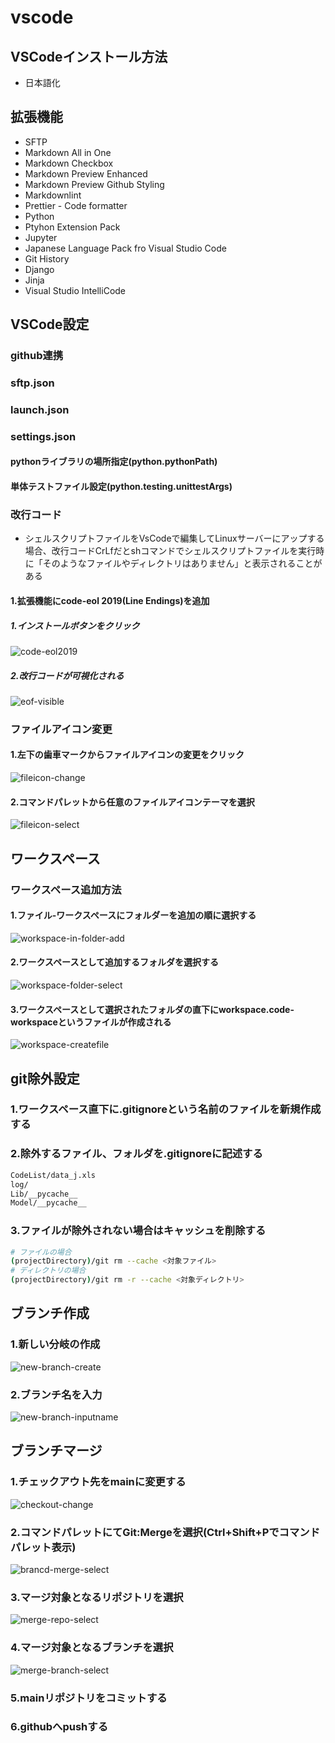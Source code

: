# vscode

## VSCodeインストール方法

* 日本語化

## 拡張機能

* SFTP
* Markdown All in One
* Markdown Checkbox
* Markdown Preview Enhanced
* Markdown Preview Github Styling
* Markdownlint
* Prettier - Code formatter
* Python
* Ptyhon Extension Pack
* Jupyter
* Japanese Language Pack fro Visual Studio Code
* Git History
* Django
* Jinja
* Visual Studio IntelliCode

## VSCode設定

### github連携

### sftp.json

### launch.json

### settings.json

#### pythonライブラリの場所指定(python.pythonPath)

#### 単体テストファイル設定(python.testing.unittestArgs)

### 改行コード

* シェルスクリプトファイルをVsCodeで編集してLinuxサーバーにアップする場合、改行コードCrLfだとshコマンドでシェルスクリプトファイルを実行時に「そのようなファイルやディレクトリはありません」と表示されることがある

#### 1.拡張機能にcode-eol 2019(Line Endings)を追加

##### 1.インストールボタンをクリック

![code-eol2019](img/code-eol.png)

##### 2.改行コードが可視化される

![eof-visible](img/eof-visible.png)

### ファイルアイコン変更

#### 1.左下の歯車マークからファイルアイコンの変更をクリック

![fileicon-change](img/fileicon-change.png)

#### 2.コマンドパレットから任意のファイルアイコンテーマを選択

![fileicon-select](img/fileicon-select.png)

## ワークスペース

### ワークスペース追加方法

#### 1.ファイル-ワークスペースにフォルダーを追加の順に選択する

![workspace-in-folder-add](img/workspace_folder_add.png)

#### 2.ワークスペースとして追加するフォルダを選択する

![workspace-folder-select](img/workspace-folder-select.png)

#### 3.ワークスペースとして選択されたフォルダの直下にworkspace.code-workspaceというファイルが作成される

![workspace-createfile](img/workspace-createfile.png)

## git除外設定

### 1.ワークスペース直下に.gitignoreという名前のファイルを新規作成する

### 2.除外するファイル、フォルダを.gitignoreに記述する

```sh
CodeList/data_j.xls
log/
Lib/__pycache__
Model/__pycache__
```

### 3.ファイルが除外されない場合はキャッシュを削除する

```sh
# ファイルの場合
(projectDirectory)/git rm --cache <対象ファイル>
# ディレクトリの場合
(projectDirectory)/git rm -r --cache <対象ディレクトリ>
```

## ブランチ作成

### 1.新しい分岐の作成

![new-branch-create](img/new-branch-create.png)

### 2.ブランチ名を入力

![new-branch-inputname](img/new-branch-inputname.png)

## ブランチマージ

### 1.チェックアウト先をmainに変更する

![checkout-change](img/main-branch-select.png)

### 2.コマンドパレットにてGit:Mergeを選択(Ctrl+Shift+Pでコマンドパレット表示)

![brancd-merge-select](img/branch-merge-select.png)

### 3.マージ対象となるリポジトリを選択

![merge-repo-select](img/merge-repo-select.png)

### 4.マージ対象となるブランチを選択

![merge-branch-select](img/merge-branch-select.png)

### 5.mainリポジトリをコミットする

### 6.githubへpushする
